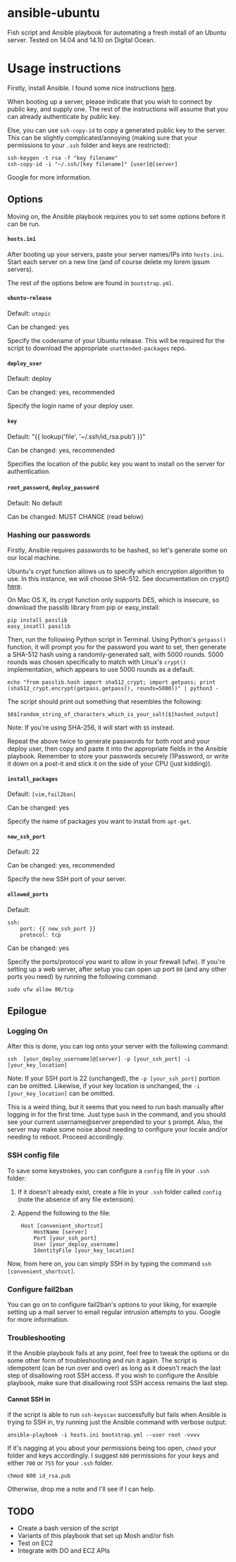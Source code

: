 ansible-ubuntu
==============

Fish script and Ansible playbook for automating a fresh install of an Ubuntu server. Tested on 14.04 and 14.10 on Digital Ocean.

Usage instructions
==================

Firstly, install Ansible. I found some nice instructions [here](https://devopsu.com/guides/ansible-mac-osx.html).

When booting up a server, please indicate that you wish to connect by public key, and supply one. The rest of the instructions will assume that you can already authenticate by public key.

Else, you can use `ssh-copy-id` to copy a generated public key to the server. This can be slightly complicated/annoying (making sure that your permissions to your `.ssh` folder and keys are restricted):

    ssh-keygen -t rsa -f "key filename"
    ssh-copy-id -i "~/.ssh/[key filename]" [user]@[server]

Google for more information.

## Options

Moving on, the Ansible playbook requires you to set some options before it can be run.

#### `hosts.ini`

After booting up your servers, paste your server names/IPs into `hosts.ini`. Start each server on a new line (and of course delete my lorem ipsum servers).

The rest of the options below are found in `bootstrap.yml`.

#### `ubuntu-release`

Default: `utopic`

Can be changed: yes

Specify the codename of your Ubuntu release. This will be required for the script to download the appropriate `unattended-packages` repo.

#### `deploy_user`

Default: deploy

Can be changed: yes, recommended

Specify the login name of your deploy user.

#### `key`

Default: "{{ lookup('file', '~/.ssh/id_rsa.pub') }}"

Can be changed: yes, recommended

Specifies the location of the public key you want to install on the server for authentication.

#### `root_password`, `deploy_password`

Default: No default

Can be changed: MUST CHANGE (read below)

### Hashing our passwords

Firstly, Ansible requires passwords to be hashed, so let's generate some on our local machine.

Ubuntu's crypt function allows us to specify which encryption algorithm to use. In this instance, we will choose SHA-512. See documentation on crypt() [here](http://man7.org/linux/man-pages/man3/crypt.3.html).

On Mac OS X, its crypt function only supports DES, which is insecure, so download the passlib library from pip or easy_install:

    pip install passlib
    easy_insatll passlib

Then, run the following Python script in Terminal. Using Python's `getpass()` function, it will prompt you for the password you want to set, then generate a SHA-512 hash using a randomly-generated salt, with 5000 rounds. 5000 rounds was chosen specifically to match with Linux's `crypt()` implementation, which appears to use 5000 rounds as a default.

    echo "from passlib.hash import sha512_crypt; import getpass; print (sha512_crypt.encrypt(getpass.getpass(), rounds=5000))" | python3 -

The script should print out something that resembles the following:

    $6$[random_string_of_characters_which_is_your_salt]$[hashed_output]

Note: If you're using SHA-256, it will start with `$5` instead.

Repeat the above twice to generate passwords for both root and your deploy user, then copy and paste it into the appropriate fields in the Ansible playbook. Remember to store your passwords securely (1Password, or write it down on a post-it and stick it on the side of your CPU (just kidding)).

#### `install_packages`

Default: `[vim,fail2ban]`

Can be changed: yes

Specify the name of packages you want to install from `apt-get`.

#### `new_ssh_port`

Default: 22

Can be changed: yes, recommended

Specify the new SSH port of your server.

#### `allowed_ports`

Default: 

    ssh:
        port: {{ new_ssh_port }}
        protocol: tcp


Can be changed: yes

Specify the ports/protocol you want to allow in your firewall (ufw). If you're setting up a web server, after setup you can open up port `80` (and any other ports you need) by running the following command:

    sudo ufw allow 80/tcp

## Epilogue

### Logging On

After this is done, you can log onto your server with the following command:

    ssh  [your_deploy_username]@[server] -p [your_ssh_port] -i [your_key_location]

Note: If your SSH port is 22 (unchanged), the `-p [your_ssh_port]` portion can be omitted. Likewise, if your key location is unchanged, the `-i [your_key_location]` can be omitted.

This is a weird thing, but it seems that you need to run bash manually after logging in for the first time. Just type `bash` in the command, and you should see your current username@server prepended to your `$` prompt. Also, the server may make some noise about needing to configure your locale and/or needing to reboot. Proceed accordingly.

### SSH config file

To save some keystrokes, you can configure a `config` file in your `.ssh` folder:

1. If it doesn't already exist, create a file in your `.ssh` folder called `config` (note the absence of any file extension).

2. Append the following to the file:

        Host [convenient_shortcut]
            HostName [server]
            Port [your_ssh_port]
            User [your_deploy_username]
            IdentityFile [your_key_location]

Now, from here on, you can simply SSH in by typing the command `ssh [convenient_shortcut]`.

### Configure fail2ban

You can go on to configure fail2ban's options to your liking, for example setting up a mail server to email regular intrusion attempts to you. Google for more information.

### Troubleshooting

If the Ansible playbook fails at any point, feel free to tweak the options or do some other form of troubleshooting and run it again. The script is idempotent (can be run over and over) as long as it doesn't reach the last step of disallowing root SSH access. If you wish to configure the Ansible playbook, make sure that disallowing root SSH access remains the last step.

#### Cannot SSH in

if the script is able to run `ssh-keyscan` successfully but fails when Ansible is trying to SSH in, try running just the Ansible command with verbose output:

    ansible-playbook -i hosts.ini bootstrap.yml --user root -vvvv

If it's nagging at you about your permissions being too open, `chmod` your folder and keys accordingly. I suggest `600` permissions for your keys and either `700` or `755` for your `.ssh` folder.
    
    chmod 600 id_rsa.pub

Otherwise, drop me a note and I'll see if I can help.

## TODO

- Create a bash version of the script
- Variants of this playbook that set up Mosh and/or fish
- Test on EC2
- Integrate with DO and EC2 APIs